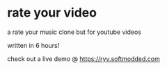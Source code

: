 # rate your video  

a rate your music clone but for youtube videos

written in 6 hours!

check out a live demo @ https://ryv.softmodded.com
